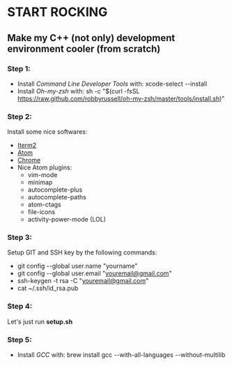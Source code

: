 # START ROCKING
## Make my C++ (not only) development environment cooler (from scratch)

### Step 1:

* Install *Command Line Developer Tools* with:
        xcode-select --install
* Install *Oh-my-zsh* with:
        sh -c "$(curl -fsSL https://raw.github.com/robbyrussell/oh-my-zsh/master/tools/install.sh)"

### Step 2:
Install some nice softwares:

* [Iterm2](https://www.iterm2.com/)
* [Atom](https://atom.io/)
* [Chrome](https://www.google.com/chrome/)
* Nice Atom plugins:
    * vim-mode
    * minimap
    * autocomplete-plus
    * autocomplete-paths
    * atom-ctags
    * file-icons
    * activity-power-mode (LOL)

### Step 3:
Setup GIT and SSH key by the following commands:

* git config --global user.name "yourname"
* git config --global user.email "youremail@gmail.com"
* ssh-keygen -t rsa -C "youremail@gmail.com"
* cat ~/.ssh/id_rsa.pub

### Step 4:
Let's just run **setup.sh**

### Step 5:

* Install *GCC* with:
        brew install gcc --with-all-languages --without-multilib
